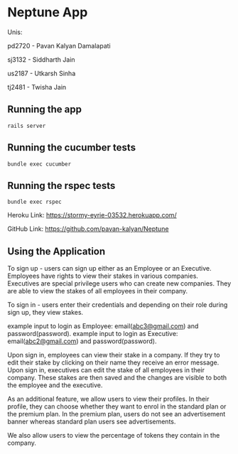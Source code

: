 # Neptune App 

Unis:

pd2720 - Pavan Kalyan Damalapati

sj3132 - Siddharth Jain

us2187 - Utkarsh Sinha

tj2481 - Twisha Jain

## Running the app

`rails server`

## Running the cucumber tests

`bundle exec cucumber`

## Running the rspec tests

`bundle exec rspec`

Heroku Link: https://stormy-eyrie-03532.herokuapp.com/

GitHub Link: https://github.com/pavan-kalyan/Neptune

## Using the Application

To sign up - users can sign up either as an Employee or an Executive. Employees have rights to view their stakes in various companies. Executives are special privilege users who can create new companies. They are able to view the stakes of all employees in their company. 

To sign in - users enter their credentials and depending on their role during sign up, they view stakes. 

example input to login as Employee: email(abc3@gmail.com) and password(password).
example input to login as Executive: email(abc2@gmail.com) and password(password).

Upon sign in, employees can view their stake in a company. If they try to edit their stake by clicking on their name they receive an error message.
Upon sign in, executives can edit the stake of all employees in their company. These stakes are then saved and the changes are visible to both the employee and the executive.

As an additional feature, we allow users to view their profiles. In their profile, they can choose whether they want to enrol in the standard plan or the premium plan. In the premium plan, users do not see an advertisement banner whereas standard plan users see advertisements.

We also allow users to view the percentage of tokens they contain in the company. 

